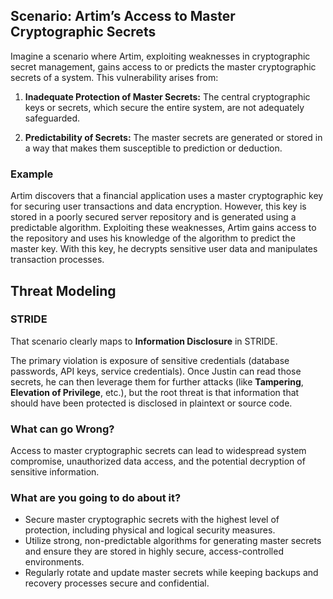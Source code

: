 ## Scenario: Artim’s Access to Master Cryptographic Secrets

Imagine a scenario where Artim, exploiting weaknesses in cryptographic secret management, gains access to or predicts the master cryptographic secrets of a system. This vulnerability arises from:

1. **Inadequate Protection of Master Secrets:** The central cryptographic keys or secrets, which secure the entire system, are not adequately safeguarded.

2. **Predictability of Secrets:** The master secrets are generated or stored in a way that makes them susceptible to prediction or deduction.

### Example

Artim discovers that a financial application uses a master cryptographic key for securing user transactions and data encryption. However, this key is stored in a poorly secured server repository and is generated using a predictable algorithm. Exploiting these weaknesses, Artim gains access to the repository and uses his knowledge of the algorithm to predict the master key. With this key, he decrypts sensitive user data and manipulates transaction processes.

## Threat Modeling

### STRIDE

That scenario clearly maps to **Information Disclosure** in STRIDE.

The primary violation is exposure of sensitive credentials (database passwords, API keys, service credentials).
Once Justin can read those secrets, he can then leverage them for further attacks (like **Tampering**, **Elevation of Privilege**, etc.), but the root threat is that information that should have been protected is disclosed in plaintext or source code.

### What can go Wrong?

Access to master cryptographic secrets can lead to widespread system compromise, unauthorized data access, and the potential decryption of sensitive information.

### What are you going to do about it?

- Secure master cryptographic secrets with the highest level of protection, including physical and logical security measures.
- Utilize strong, non-predictable algorithms for generating master secrets and ensure they are stored in highly secure, access-controlled environments.
- Regularly rotate and update master secrets while keeping backups and recovery processes secure and confidential.

